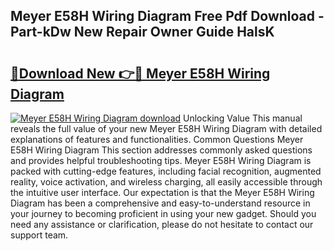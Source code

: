 ## Meyer E58H Wiring Diagram Free Pdf Download - Part-kDw New Repair Owner Guide HalsK

# <h2><a href="http://dfjo2j.blite.top/?on=Meyer+E58H+Wiring+Diagram">🔗Download New 👉🔴 Meyer E58H Wiring Diagram</a></h2>

[![Meyer E58H Wiring Diagram download](https://i.imgur.com/lujVjoI.png)](http://dfjo2j.blite.top/?on=Meyer+E58H+Wiring+Diagram)
Unlocking Value This manual reveals the full value of your new Meyer E58H Wiring Diagram with detailed explanations of features and functionalities. Common Questions Meyer E58H Wiring Diagram This section addresses commonly asked questions and provides helpful troubleshooting tips. Meyer E58H Wiring Diagram is packed with cutting-edge features, including facial recognition, augmented reality, voice activation, and wireless charging, all easily accessible through the intuitive user interface. Our expectation is that the Meyer E58H Wiring Diagram has been a comprehensive and easy-to-understand resource in your journey to becoming proficient in using your new gadget. Should you need any assistance or clarification, please do not hesitate to contact our support team.
